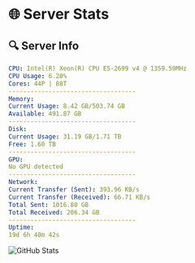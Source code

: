 # 🌐 Server Stats
## 🔍 Server Info
```yaml
CPU: Intel(R) Xeon(R) CPU E5-2699 v4 @ 1359.50MHz
CPU Usage: 6.20%
Cores: 44P | 88T
-----------------------------------
Memory:
Current Usage: 8.42 GB/503.74 GB
Available: 491.87 GB
-----------------------------------
Disk:
Current Usage: 31.19 GB/1.71 TB
Free: 1.60 TB
-----------------------------------
GPU:
No GPU detected
-----------------------------------
Network:
Current Transfer (Sent): 393.96 KB/s
Current Transfer (Received): 66.71 KB/s
Total Sent: 1016.80 GB
Total Received: 206.34 GB
-----------------------------------
Uptime:
19d 6h 40m 42s
```
![GitHub Stats](https://img.shields.io/badge/Updated-2025-05-08_23:49:30-blue)